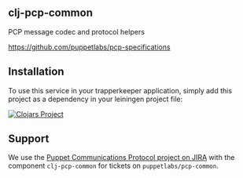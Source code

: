 ## clj-pcp-common

PCP message codec and protocol helpers

https://github.com/puppetlabs/pcp-specifications

## Installation

To use this service in your trapperkeeper application, simply add this
project as a dependency in your leiningen project file:

[![Clojars Project](http://clojars.org/puppetlabs/pcp-common/latest-version.svg)](http://clojars.org/puppetlabs/pcp-common)

## Support

We use the [Puppet Communications Protocol project on
JIRA](https://tickets.puppetlabs.com/browse/PCP)
with the component `clj-pcp-common` for tickets on `puppetlabs/pcp-common`.
